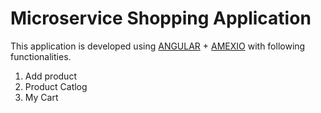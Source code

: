 # Microservice Shopping Application

This application is developed using [ANGULAR](https://angular.io/) + [AMEXIO](http://amexio.tech/) with following functionalities.

1) Add product 
2) Product Catlog
3) My Cart

